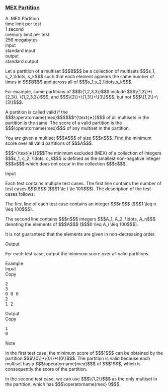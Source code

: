 <h3><a href="https://codeforces.com/contest/2160/problem/A" target="_blank" rel="noopener noreferrer">MEX Partition</a></h3>

<div class="header"><div class="title">A. MEX Partition</div><div class="time-limit"><div class="property-title">time limit per test</div>1 second</div><div class="memory-limit"><div class="property-title">memory limit per test</div>256 megabytes</div><div class="input-file input-standard"><div class="property-title">input</div>standard input</div><div class="output-file output-standard"><div class="property-title">output</div>standard output</div></div><div><p> </p><p>Let a <span class="tex-font-style-it">partition</span> of a multiset $$$B$$$ be a collection of multisets $$$s_1, s_2,\ldots, s_k$$$ such that each element appears the same number of times in $$$B$$$ and across all of $$$s_1,s_2,\ldots,s_k$$$.</p><p>For example, some partitions of $$$\{1,2,3,3\}$$$ include $$$\{1,3\}+\{2,3\}, \{1,2,3,3\}$$$, and $$$\{2\}+\{1,3\}+\{3\}$$$, but not $$$\{1,2\}+\{3\}$$$. </p><p>A partition is called <span class="tex-font-style-it">valid</span> if the $$$\operatorname{mex}$$$$$$^{\text{∗}}$$$ of all multisets in the partition is the same. The <span class="tex-font-style-it">score</span> of a valid partition is the $$$\operatorname{mex}$$$ of any multiset in the partition.</p><p>You are given a multiset $$$A$$$ of size $$$n$$$. Find the <span class="tex-font-style-bf">minimum</span> <span class="tex-font-style-it">score</span> over all valid partitions of $$$A$$$.</p><div class="statement-footnote"><p>$$$^{\text{∗}}$$$The minimum excluded (MEX) of a collection of integers $$$c_1, c_2, \ldots, c_k$$$ is defined as the smallest non-negative integer $$$x$$$ which does not occur in the collection $$$c$$$. </p></div></div><div class="input-specification"><div class="section-title">Input</div><p>Each test contains multiple test cases. The first line contains the number of test cases $$$t$$$ ($$$1 \le t \le 100$$$). The description of the test cases follows. </p><p>The first line of each test case contains an integer $$$n$$$ ($$$1 \leq n \leq 100$$$).</p><p>The second line contains $$$n$$$ integers $$$A_1, A_2, \ldots, A_n$$$ denoting the elements of $$$A$$$ ($$$0 \leq A_i \leq 100$$$).</p><p>It is <span class="tex-font-style-bf">not guaranteed</span> that the elements are given in non-decreasing order.</p></div><div class="output-specification"><div class="section-title">Output</div><p>For each test case, output the minimum <span class="tex-font-style-it">score</span> over all valid partitions.</p></div><div class="sample-tests"><div class="section-title">Example</div><div class="sample-test"><div class="input"><div class="title">Input<div title="Copy" data-clipboard-target="#id005758982923731503" id="id007916827862575415" class="input-output-copier">Copy</div></div><pre id="id005758982923731503"><div class="test-example-line test-example-line-even test-example-line-0">2</div><div class="test-example-line test-example-line-odd test-example-line-1">3</div><div class="test-example-line test-example-line-odd test-example-line-1">0 0 0</div><div class="test-example-line test-example-line-even test-example-line-2">2</div><div class="test-example-line test-example-line-even test-example-line-2">1 2</div></pre></div><div class="output"><div class="title">Output<div title="Copy" data-clipboard-target="#id00862292113471389" id="id005563655609610557" class="input-output-copier">Copy</div></div><pre id="id00862292113471389"><div class="test-example-line test-example-line-odd test-example-line-1">1</div><div class="test-example-line test-example-line-even test-example-line-2">0</div></pre></div></div></div><div class="note"><div class="section-title">Note</div><p>In the first test case, the minimum score of $$$1$$$ can be obtained by the partition $$$\{0\}+\{0\}+\{0\}$$$. The partition is valid because each multiset has a $$$\operatorname{mex}$$$ of $$$1$$$, which is consequently the score of the partition.</p><p>In the second test case, we can use $$$\{1,2\}$$$ as the only multiset in the partition, which has $$$\operatorname{mex} 0$$$.</p></div>